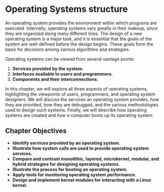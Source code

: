 # Operating Systems structure

An operating system provides the environment within which programs are executed. Internally, operating systems vary greatly in their makeup, since they are organized along many different lines. The design of a new operating system is a major task, and it is essential that the goals of the system are well-defined before the design begins. These goals form the basis for decisions among various algorithms and strategies.

Operating systems can be viewed from several vantage points:

1. **Services provided by the system.**
2. **Interfaces available to users and programmers.**
3. **Components and their interconnections.**

In this chapter, we will explore all three aspects of operating systems, highlighting the viewpoints of users, programmers, and operating system designers. We will discuss the services an operating system provides, how they are provided, how they are debugged, and the various methodologies used to design such systems. Finally, we will describe how operating systems are created and how a computer boots up its operating system.

## Chapter Objectives

- **Identify services provided by an operating system.**
- **Illustrate how system calls are used to provide operating system services.**
- **Compare and contrast monolithic, layered, microkernel, modular, and hybrid strategies for designing operating systems.**
- **Illustrate the process for booting an operating system.**
- **Apply tools for monitoring operating system performance.**
- **Design and implement kernel modules for interacting with a Linux kernel.**
